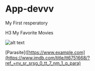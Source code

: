 # App-devvv
My First resperatory

H3 My Favorite Movies

![alt text](https://upload.wikimedia.org/wikipedia/en/5/53/Parasite_%282019_film%29.png)

[Parasite]([https://www.example.com](https://www.imdb.com/title/tt6751668/?ref_=nv_sr_srsg_0_tt_7_nm_1_q_para)


